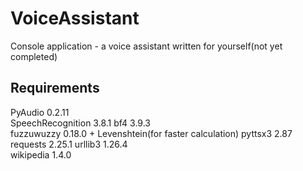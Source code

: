 # VoiceAssistant

Console application - a voice assistant written for yourself(not yet completed)

Requirements
------------

PyAudio 0.2.11	
SpeechRecognition 3.8.1	
bf4 3.9.3	
fuzzuwuzzy 0.18.0 + Levenshtein(for faster calculation)	
pyttsx3 2.87	
requests 2.25.1	
urllib3 1.26.4	
wikipedia 1.4.0	
